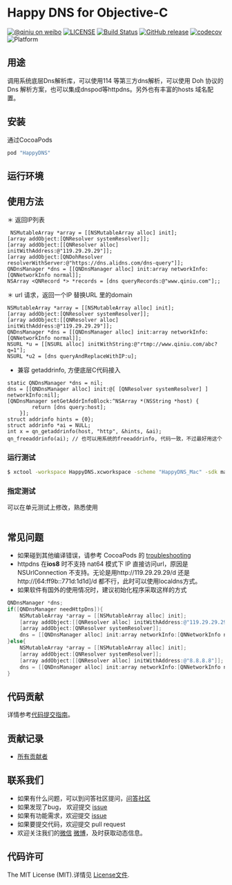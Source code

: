# Happy DNS for Objective-C

[![@qiniu on weibo](http://img.shields.io/badge/weibo-%40qiniutek-blue.svg)](http://weibo.com/qiniutek)
[![LICENSE](https://img.shields.io/github/license/qiniu/happy-dns-objc.svg)](https://github.com/qiniu/happy-dns-objc/blob/master/LICENSE)
[![Build Status](https://travis-ci.org/qiniu/happy-dns-objc.svg?branch=master)](https://travis-ci.org/qiniu/happy-dns-objc)
[![GitHub release](https://img.shields.io/github/v/tag/qiniu/happy-dns-objc.svg?label=release)](https://github.com/qiniu/happy-dns-objc/releases)
[![codecov](https://codecov.io/gh/qiniu/happy-dns-objc/branch/master/graph/badge.svg)](https://codecov.io/gh/qiniu/happy-dns-objc)
![Platform](http://img.shields.io/cocoapods/p/HappyDNS.svg)

## 用途

调用系统底层Dns解析库，可以使用114 等第三方dns解析，可以使用 Doh 协议的 Dns 解析方案，也可以集成dnspod等httpdns。另外也有丰富的hosts 域名配置。

## 安装

通过CocoaPods

```ruby
pod "HappyDNS"
```

## 运行环境


## 使用方法
＊ 返回IP列表
```
 NSMutableArray *array = [[NSMutableArray alloc] init];
[array addObject:[QNResolver systemResolver]];
[array addObject:[[QNResolver alloc] initWithAddress:@"119.29.29.29"]];
[array addObject:[QNDohResolver resolverWithServer:@"https://dns.alidns.com/dns-query"]];
QNDnsManager *dns = [[QNDnsManager alloc] init:array networkInfo:[QNNetworkInfo normal]];
NSArray <QNRecord *> *records = [dns queryRecords:@"www.qiniu.com"];;
```
＊ url 请求，返回一个IP 替换URL 里的domain
```
NSMutableArray *array = [[NSMutableArray alloc] init];
[array addObject:[QNResolver systemResolver]];
[array addObject:[[QNResolver alloc] initWithAddress:@"119.29.29.29"]];
QNDnsManager *dns = [[QNDnsManager alloc] init:array networkInfo:[QNNetworkInfo normal]];
NSURL *u = [[NSURL alloc] initWithString:@"rtmp://www.qiniu.com/abc?q=1"];
NSURL *u2 = [dns queryAndReplaceWithIP:u];
```
* 兼容 getaddrinfo, 方便底层C代码接入
```
static QNDnsManager *dns = nil;
dns = [[QNDnsManager alloc] init:@[ [QNResolver systemResolver] ] networkInfo:nil];
[QNDnsManager setGetAddrInfoBlock:^NSArray *(NSString *host) {
        return [dns query:host];
    }];
struct addrinfo hints = {0};
struct addrinfo *ai = NULL;
int x = qn_getaddrinfo(host, "http", &hints, &ai);
qn_freeaddrinfo(ai); // 也可以用系统的freeaddrinfo, 代码一致，不过最好用这个
```
### 运行测试

``` bash
$ xctool -workspace HappyDNS.xcworkspace -scheme "HappyDNS_Mac" -sdk macosx -configuration Release test -test-sdk macosx
```

### 指定测试

可以在单元测试上修改，熟悉使用

``` bash
```

## 常见问题

- 如果碰到其他编译错误，请参考 CocoaPods 的 [troubleshooting](http://guides.cocoapods.org/using/troubleshooting.html)
- httpdns 在**ios8** 时不支持 nat64 模式下 IP 直接访问url，原因是 NSUrlConnection 不支持。无论是用http://119.29.29.29/d 还是http://[64:ff9b::771d:1d1d]/d 都不行，此时可以使用localdns方式。
- 如果软件有国外的使用情况时，建议初始化程序采取这样的方式
```Objective-C
QNDnsManager *dns;
if([QNDnsManager needHttpDns]){
    NSMutableArray *array = [[NSMutableArray alloc] init];
    [array addObject:[[QNResolver alloc] initWithAddress:@"119.29.29.29"]];
    [array addObject:[QNResolver systemResolver]];
    dns = [[QNDnsManager alloc] init:array networkInfo:[QNNetworkInfo normal]];
}else{
    NSMutableArray *array = [[NSMutableArray alloc] init];
    [array addObject:[QNResolver systemResolver]];
    [array addObject:[[QNResolver alloc] initWithAddress:@"8.8.8.8"]];
    dns = [[QNDnsManager alloc] init:array networkInfo:[QNNetworkInfo normal]];
}
```

## 代码贡献

详情参考[代码提交指南](https://github.com/qiniu/happy-dns-objc/blob/master/CONTRIBUTING.md)。

## 贡献记录

- [所有贡献者](https://github.com/qiniu/happy-dns-objc/contributors)

## 联系我们

- 如果有什么问题，可以到问答社区提问，[问答社区](http://qiniu.segmentfault.com/)
- 如果发现了bug， 欢迎提交 [issue](https://github.com/qiniu/happy-dns-objc/issues)
- 如果有功能需求，欢迎提交 [issue](https://github.com/qiniu/happy-dns-objc/issues)
- 如果要提交代码，欢迎提交 pull request
- 欢迎关注我们的[微信](http://www.qiniu.com/#weixin) [微博](http://weibo.com/qiniutek)，及时获取动态信息。

## 代码许可

The MIT License (MIT).详情见 [License文件](https://github.com/qiniu/happy-dns-objc/blob/master/LICENSE).

